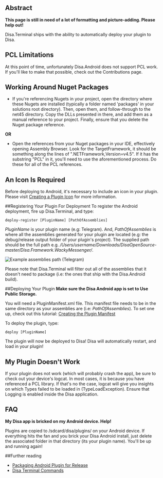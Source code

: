 ## Abstract

**This page is still in need of a lot of formatting and picture-adding. Please help out!**

Disa.Terminal ships with the ability to automatically deploy your plugin to Disa.

## PCL Limitations
At this point of time, unfortunately Disa.Android does not support PCL work. If you'll like to make that possible, check out the Contributions page.

## Working Around Nuget Packages
* If you're referencing Nugets in your project, open the directory where these Nugets are installed (typically a folder named 'packages' in your solutions root directory). Then, open them, and follow-through to the net45 directory. Copy the DLLs presented in there, and add them as a manual reference to your project. Finally, ensure that you delete the Nuget package reference.

**OR**

* Open the references from your Nuget packages in your IDE, effectively opening Assembly Browser. Look for the TargetFramework, it should be something along the lines of ".NETFramework,Version=v4.5". If it has the substring "PCL" in it, you'll need to use the aforementioned process. Do these for all of the PCL references.

## An Icon Is Required
Before deploying to Android, it's necessary to include an icon in your plugin. Please visit [Creating a Plugin Icon](https://github.com/Disa-im/DisaOpenSource/wiki/Creating-A-Plugin-Icon) for more information.

##Registering Your Plugin For Deployment
To register the Android deployment, fire up Disa.Terminal, and type:

`deploy-register [PluginName] [PathOfAssemblies]`

_PluginName_ is your plugin name (e.g: Telegram). And, _PathOfAssemblies_ is where all the assemblies generated for your plugin are located (e.g: the debug/release output folder of your plugin's project). 
The supplied path should be the full path e.g. */Users/username/Downloads/DisaOpenSource-master/Disa.Framework.WackyMessenger/*.

![Example assemblies path (Telegram)](http://imgur.com/L0xRKzB.png)

Please note that Disa.Terminal will filter out all of the assemblies that it doesn't need to package (i.e: the ones that ship with the Disa.Android build).

##Deploying Your Plugin
**Make sure the Disa Android app is set to Use Public Storage.**

You will need a PluginManifest.xml file. This manifest file needs to be in the same directory as your assemblies are (i.e: _PathOfAssemblies_). To set one up, check out this tutorial: [Creating the Plugin Manifest](//github.com/Disa-im/DisaOpenSource/wiki/Creating-the-Plugin-Manifest)

To deploy the plugin, type:

`deploy [PluginName]`

The plugin will now be deployed to Disa! Disa will automatically restart, and load in your plugin!

## My Plugin Doesn't Work
If your plugin does not work (which will probably crash the app), be sure to check out your device's logcat. In most cases, it is because you have referenced a PCL library. If that's no the case, logcat will give you insights on which Types failed to be loaded in (TypeLoadException). Ensure that Logging is enabled inside the Disa application.

## FAQ
__My Disa app is bricked on my Android device. Help!__

Plugins are copied to /sdcard/disa/plugins/ on your Android device. If everything hits the fan and you brick your Disa Android install, just delete the associated folder in that directory (its your plugin name). You'll be up and running again!

##Further reading
* [Packaging Android Plugin for Release](//github.com/Disa-im/DisaOpenSource/wiki/Packaging-Android-Plugin-For-Release)
* [Disa Terminal Commands](//github.com/Disa-im/DisaOpenSource/wiki/Disa-Terminal-Commands)
















